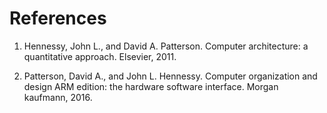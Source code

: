 # References

1. Hennessy, John L., and David A. Patterson. Computer architecture: a quantitative approach. Elsevier, 2011.

2. Patterson, David A., and John L. Hennessy. Computer organization and design ARM edition: the hardware software interface. Morgan kaufmann, 2016.
